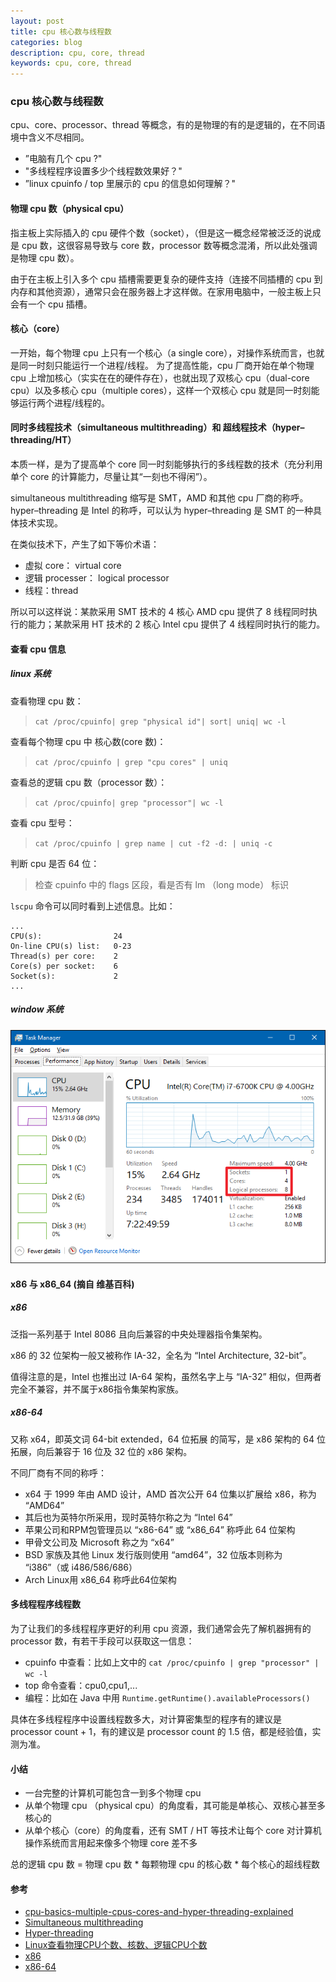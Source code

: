 ```yaml
---
layout: post
title: cpu 核心数与线程数
categories: blog
description: cpu, core, thread
keywords: cpu, core, thread
---
```


### cpu 核心数与线程数
cpu、core、processor、thread 等概念，有的是物理的有的是逻辑的，在不同语境中含义不尽相同。
* ”电脑有几个 cpu ?"
* "多线程程序设置多少个线程数效果好？"
* ”linux cpuinfo / top 里展示的 cpu 的信息如何理解？"

#### 物理 cpu 数（physical cpu）
指主板上实际插入的 cpu 硬件个数（socket），（但是这一概念经常被泛泛的说成是 cpu 数，这很容易导致与 core 数，processor 数等概念混淆，所以此处强调是物理 cpu 数）。

由于在主板上引入多个 cpu 插槽需要更复杂的硬件支持（连接不同插槽的 cpu 到内存和其他资源），通常只会在服务器上才这样做。在家用电脑中，一般主板上只会有一个 cpu 插槽。

#### 核心（core）
一开始，每个物理 cpu 上只有一个核心（a single core），对操作系统而言，也就是同一时刻只能运行一个进程/线程。
为了提高性能，cpu 厂商开始在单个物理 cpu 上增加核心（实实在在的硬件存在），也就出现了双核心 cpu（dual-core cpu）以及多核心 cpu（multiple cores），这样一个双核心 cpu 就是同一时刻能够运行两个进程/线程的。

#### 同时多线程技术（simultaneous multithreading）和 超线程技术（hyper–threading/HT）
本质一样，是为了提高单个 core 同一时刻能够执行的多线程数的技术（充分利用单个 core 的计算能力，尽量让其“一刻也不得闲”）。

simultaneous multithreading 缩写是 SMT，AMD 和其他 cpu 厂商的称呼。
hyper–threading 是 Intel 的称呼，可以认为 hyper–threading 是 SMT 的一种具体技术实现。

在类似技术下，产生了如下等价术语：
* 虚拟 core： virtual core
* 逻辑 processer： logical processor
* 线程：thread

所以可以这样说：某款采用 SMT 技术的 4 核心 AMD cpu 提供了 8 线程同时执行的能力；某款采用 HT 技术的 2 核心 Intel cpu 提供了 4 线程同时执行的能力。

#### 查看 cpu 信息
##### linux 系统
查看物理 cpu 数：
> `cat /proc/cpuinfo| grep "physical id"| sort| uniq| wc -l`

查看每个物理 cpu 中 核心数(core 数)：
> `cat /proc/cpuinfo | grep "cpu cores" | uniq`

查看总的逻辑 cpu 数（processor 数）：
> `cat /proc/cpuinfo| grep "processor"| wc -l`

查看 cpu 型号：
> `cat /proc/cpuinfo | grep name | cut -f2 -d: | uniq -c`

判断 cpu 是否 64 位：
> 检查 cpuinfo 中的 flags 区段，看是否有 lm （long mode） 标识

`lscpu` 命令可以同时看到上述信息。比如：
```
...
CPU(s):                24
On-line CPU(s) list:   0-23
Thread(s) per core:    2
Core(s) per socket:    6
Socket(s):             2
...
```

##### window 系统
![cpu_windows_os](/images/blog/cpu_windows_os.png)

#### x86 与 x86_64 (摘自 维基百科)
##### x86
泛指一系列基于 Intel 8086 且向后兼容的中央处理器指令集架构。

x86 的 32 位架构一般又被称作 IA-32，全名为 “Intel Architecture, 32-bit”。

值得注意的是，Intel 也推出过 IA-64 架构，虽然名字上与 “IA-32” 相似，但两者完全不兼容，并不属于x86指令集架构家族。

##### x86-64
又称 x64，即英文词 64-bit extended，64 位拓展 的简写，是 x86 架构的 64 位拓展，向后兼容于 16 位及 32 位的 x86 架构。

不同厂商有不同的称呼：
* x64 于 1999 年由 AMD 设计，AMD 首次公开 64 位集以扩展给 x86，称为 “AMD64”
* 其后也为英特尔所采用，现时英特尔称之为 “Intel 64”
* 苹果公司和RPM包管理员以 “x86-64” 或 “x86_64” 称呼此 64 位架构
* 甲骨文公司及 Microsoft 称之为 “x64”
* BSD 家族及其他 Linux 发行版则使用 “amd64”，32 位版本则称为 “i386”（或 i486/586/686）
* Arch Linux用 x86_64 称呼此64位架构

#### 多线程程序线程数
为了让我们的多线程程序更好的利用 cpu 资源，我们通常会先了解机器拥有的 processor 数，有若干手段可以获取这一信息：
* cpuinfo 中查看：比如上文中的 `cat /proc/cpuinfo | grep "processor" | wc -l`
* top 命令查看：cpu0,cpu1,...
* 编程：比如在 Java 中用 `Runtime.getRuntime().availableProcessors()`

具体在多线程程序中设置线程数多大，对计算密集型的程序有的建议是 processor count + 1，有的建议是 processor count 的 1.5 倍，都是经验值，实测为准。

#### 小结
* 一台完整的计算机可能包含一到多个物理 cpu
* 从单个物理 cpu （physical cpu）的角度看，其可能是单核心、双核心甚至多核心的
* 从单个核心（core）的角度看，还有 SMT / HT 等技术让每个 core 对计算机操作系统而言用起来像多个物理 core 差不多

总的逻辑 cpu 数 = 物理 cpu 数 * 每颗物理 cpu 的核心数 * 每个核心的超线程数

#### 参考
* [cpu-basics-multiple-cpus-cores-and-hyper-threading-explained](https://www.howtogeek.com/194756/cpu-basics-multiple-cpus-cores-and-hyper-threading-explained/)
* [Simultaneous multithreading](https://en.wikipedia.org/wiki/Simultaneous_multithreading)
* [Hyper-threading](https://en.wikipedia.org/wiki/Hyper-threading)
* [Linux查看物理CPU个数、核数、逻辑CPU个数](https://www.cnblogs.com/bugutian/p/6138880.html)
* [x86](https://zh.wikipedia.org/wiki/X86)
* [x86-64](https://zh.wikipedia.org/wiki/X86-64)
